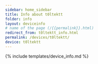 ```yaml
---
sidebar: home_sidebar
title: Info about t0ltektt
folder: info
layout: deviceinfo
# name of the page (/{{permalink}}.html)
redirect_from: t0ltektt_info.html
permalink: /devices/t0ltektt/
device: t0ltektt
---
```

{% include templates/device_info.md %}
